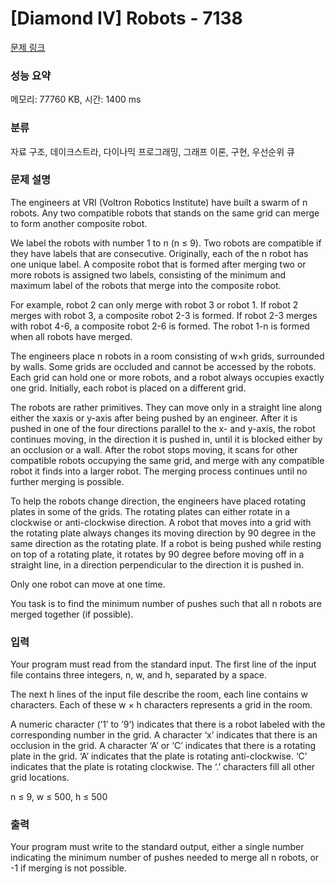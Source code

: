 # [Diamond IV] Robots - 7138 

[문제 링크](https://www.acmicpc.net/problem/7138) 

### 성능 요약

메모리: 77760 KB, 시간: 1400 ms

### 분류

자료 구조, 데이크스트라, 다이나믹 프로그래밍, 그래프 이론, 구현, 우선순위 큐

### 문제 설명

<p>The engineers at VRI (Voltron Robotics Institute) have built a swarm of n robots. Any two compatible robots that stands on the same grid can merge to form another composite robot.</p>

<p>We label the robots with number 1 to n (n ≤ 9). Two robots are compatible if they have labels that are consecutive. Originally, each of the n robot has one unique label. A composite robot that is formed after merging two or more robots is assigned two labels, consisting of the minimum and maximum label of the robots that merge into the composite robot.</p>

<p>For example, robot 2 can only merge with robot 3 or robot 1. If robot 2 merges with robot 3, a composite robot 2-3 is formed. If robot 2-3 merges with robot 4-6, a composite robot 2-6 is formed. The robot 1-n is formed when all robots have merged.</p>

<p>The engineers place n robots in a room consisting of w×h grids, surrounded by walls. Some grids are occluded and cannot be accessed by the robots. Each grid can hold one or more robots, and a robot always occupies exactly one grid. Initially, each robot is placed on a different grid.</p>

<p>The robots are rather primitives. They can move only in a straight line along either the xaxis or y-axis after being pushed by an engineer. After it is pushed in one of the four directions parallel to the x- and y-axis, the robot continues moving, in the direction it is pushed in, until it is blocked either by an occlusion or a wall. After the robot stops moving, it scans for other compatible robots occupying the same grid, and merge with any compatible robot it finds into a larger robot. The merging process continues until no further merging is possible.</p>

<p>To help the robots change direction, the engineers have placed rotating plates in some of the grids. The rotating plates can either rotate in a clockwise or anti-clockwise direction. A robot that moves into a grid with the rotating plate always changes its moving direction by 90 degree in the same direction as the rotating plate. If a robot is being pushed while resting on top of a rotating plate, it rotates by 90 degree before moving off in a straight line, in a direction perpendicular to the direction it is pushed in.</p>

<p>Only one robot can move at one time.</p>

<p>You task is to find the minimum number of pushes such that all n robots are merged together (if possible).</p>

### 입력 

 <p>Your program must read from the standard input. The first line of the input file contains three integers, n, w, and h, separated by a space.</p>

<p>The next h lines of the input file describe the room, each line contains w characters. Each of these w × h characters represents a grid in the room.</p>

<p>A numeric character (’1’ to ’9’) indicates that there is a robot labeled with the corresponding number in the grid. A character ‘x’ indicates that there is an occlusion in the grid. A character ‘A’ or ‘C’ indicates that there is a rotating plate in the grid. ‘A’ indicates that the plate is rotating anti-clockwise. ‘C’ indicates that the plate is rotating clockwise. The ‘.’ characters fill all other grid locations.</p>

<p>n ≤ 9, w ≤ 500, h ≤ 500</p>

### 출력 

 <p>Your program must write to the standard output, either a single number indicating the minimum number of pushes needed to merge all n robots, or -1 if merging is not possible.</p>

